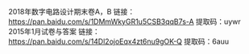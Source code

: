 2018年数字电路设计期末卷A，B 链接：https://pan.baidu.com/s/1DMmWkyGR1u5CSB3qqB7s-A 提取码：uywr</br> 
2015年1月试卷与答案 链接：https://pan.baidu.com/s/14Dl2ojoEqx4zt6nu9gOK-Q  提取码：6auu</br>
